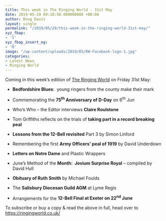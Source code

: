 ```yaml
---
title: This week in The Ringing World - 31st May
date: 2019-05-29 09:18:58.000000000 +00:00
author: Doug Davis
layout: single
permalink: "/2019/05/29/this-week-in-the-ringing-world-31st-may/"
xyz_fbap:
- '1'
xyz_fbap_insert_og:
- '0'
image: "/wp-content/uploads/2019/05/RW-Facebook-logo-1.jpg"
categories:
- Latest News
- Ringing World
---
```

Coming in this week’s edition of <a href="https://www.ringingworld.co.uk" target="_blank" rel="noopener noreferrer">The Ringing World</a> on Friday 31st May:

+ **Bedfordshire Blues**:  young ringers from the county make their mark

+ Commemorating the **75<sup>th</sup> Anniversary of D-Day** on 6<sup>th</sup> Jun

+ Who’s Who – the Editor interviews **Claire Roulstone**

+ Tom Griffiths reflects on the trials of **taking part in a record breaking peal**

+ **Lessons from the 12-Bell revisited** Part 3 by Simon Linford

+ Remembering the first **Army Officers’ peal of 1919** by David Underdown

+ **Letters on Notre Dame** and Plastic Wrappers

+ June’s Method of the **Month:  Jovium Surprise Royal** – compiled by David Hull

+ **Obituary of Ruth Smith** by Michael Foulds

+ The **Salisbury Diocesan Guild AGM** at Lyme Regis

+ Arrangements for the **12-Bell Final at Exeter on 22<sup>nd</sup> June**

To subscribe or buy a copy & read the above in full, head over to <a href="https://ringingworld.co.uk/" target="_blank" rel="noopener noreferrer">https://ringingworld.co.uk/</a>
